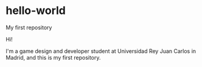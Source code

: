 # hello-world
My first repository

Hi!

I'm a game design and developer student at Universidad Rey Juan Carlos in Madrid, and this is my first repository.
